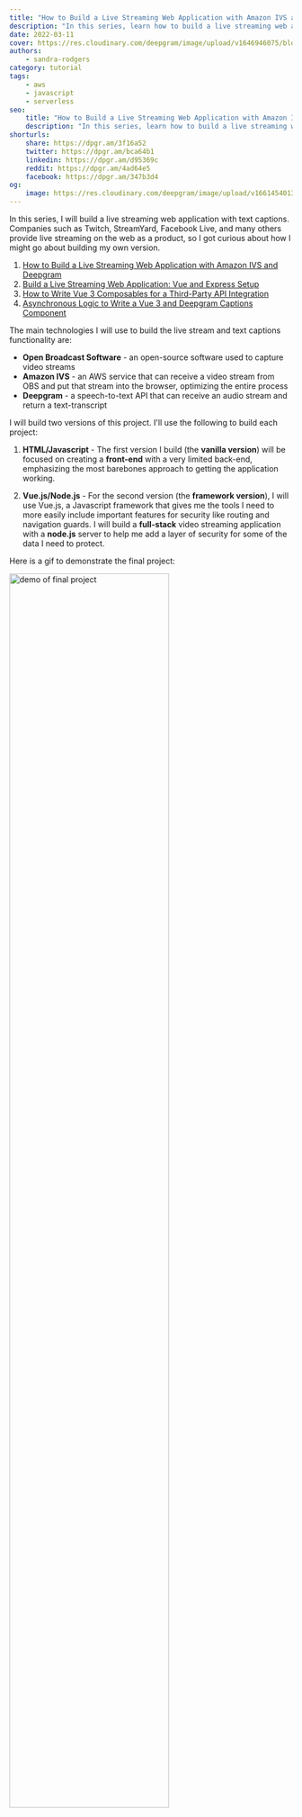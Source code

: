 ```yaml
---
title: "How to Build a Live Streaming Web Application with Amazon IVS and Deepgram"
description: "In this series, learn how to build a live streaming web application using Deepgram's speech-to-text API and Amazon Interactive Video Service."
date: 2022-03-11
cover: https://res.cloudinary.com/deepgram/image/upload/v1646946075/blog/2022/03/build-a-livestream-web-application-with-amazon-ivs-and-deepgram/Building-Livestreaming-w-AmazonIVS.jpg
authors:
    - sandra-rodgers
category: tutorial
tags:
    - aws
    - javascript
    - serverless
seo:
    title: "How to Build a Live Streaming Web Application with Amazon IVS and Deepgram"
    description: "In this series, learn how to build a live streaming web application using Deepgram's speech-to-text API and Amazon Interactive Video Service."
shorturls:
    share: https://dpgr.am/3f16a52
    twitter: https://dpgr.am/bca64b1
    linkedin: https://dpgr.am/d95369c
    reddit: https://dpgr.am/4ad64e5
    facebook: https://dpgr.am/347b3d4
og:
    image: https://res.cloudinary.com/deepgram/image/upload/v1661454013/blog/build-a-livestream-web-application-with-amazon-ivs-and-deepgram/ograph.png
---
```


In this series, I will build a live streaming web application with text captions. Companies such as Twitch, StreamYard, Facebook Live, and many others provide live streaming on the web as a product, so I got curious about how I might go about building my own version.

<Panel type="info" title="Build a Live Streaming Web Application with Amazon IVS and Deepgram (SERIES)">
<ol>
<li><a href="https://blog.deepgram.com/build-a-livestream-web-application-with-amazon-ivs-and-deepgram/">How to Build a Live Streaming Web Application with Amazon IVS and Deepgram</a></li>
<li><a href="https://blog.deepgram.com/build-a-livestream-web-application-vue-and-express-setup/"> Build a Live Streaming Web Application: Vue and Express Setup</a></li>
<li><a href="https://blog.deepgram.com/how-to-write-vue-3-composables-for-a-third-party-API-integration/"> How to Write Vue 3 Composables for a Third-Party API Integration</a></li>

<li><a href="https://blog.deepgram.com/asynchronous-logic-to-write-a-vue-3-and-deepgram-captions-component/"> Asynchronous Logic to Write a Vue 3 and Deepgram Captions Component</a></li>
</ol>
</Panel>

The main technologies I will use to build the live stream and text captions functionality are:

*   **Open Broadcast Software** - an open-source software used to capture video streams
*   **Amazon IVS** - an AWS service that can receive a video stream from OBS and put that stream into the browser, optimizing the entire process
*   **Deepgram** - a speech-to-text API that can receive an audio stream and return a text-transcript

I will build two versions of this project. I'll use the following to build each project:

1.  **HTML/Javascript** - The first version I build (the **vanilla version**) will be focused on creating a **front-end** with a very limited back-end, emphasizing the most barebones approach to getting the application working.

2.  **Vue.js/Node.js** - For the second version (the **framework version**), I will use Vue.js, a Javascript framework that gives me the tools I need to more easily include important features for security like routing and navigation guards. I will build a **full-stack** video streaming application with a **node.js** server to help me add a layer of security for some of the data I need to protect.

Here is a gif to demonstrate the final project:

<img src="https://res.cloudinary.com/deepgram/image/upload/v1646946089/blog/2022/03/build-a-livestream-web-application-with-amazon-ivs-and-deepgram/VideoExample.gif" alt="demo of final project" style="width: 75%; margin:auto;">

## Project One: Vanilla Video Stream Player

Now I'll start by building the first version of the project. I'll build a 'vanilla' video streaming player in the sense that I will only use HTML and Javascript on the front-end, and the only back-end will be the work I do to get Amazon IVS set up to receive the OBS stream.

I want to keep it as simple as possible, focusing on how to build a **video streaming player in the browser that includes text captions**. This means I will not take into account real-world requirements such as hiding API keys or creating an entry page to restrict access to the video stream. Later, in the Vue.js version I build, I'll add those pieces, but to start, I just want to get the video player working - I want it to play my live stream and display text captions for what I'm saying as I stream to viewers.

Here is a diagram to demonstrate the core technology for the **video streaming part** of the project:

<img src="https://res.cloudinary.com/deepgram/image/upload/v1646946508/blog/2022/03/build-a-livestream-web-application-with-amazon-ivs-and-deepgram/VideoStream.png" alt="Video stream diagram" style="width: 75%; margin:auto;">

The diagram presents this flow: the webcam takes in the video stream --> OBS captures that video stream so it can be sent along to Amazon IVS --> Amazon IVS provides a service to take in the stream, optimize it, and send it in a format to the browser so that it can be used in an HTML video player --> the HTML video element plays the optimized video stream.

Here is a diagram to demonstrate the core technology for the **text captions part** of the project:

<img src="https://res.cloudinary.com/deepgram/image/upload/v1646946508/blog/2022/03/build-a-livestream-web-application-with-amazon-ivs-and-deepgram/AudioTranscription.png" alt="Audio transcription diagram" style="width: 75%; margin:auto;">

The general flow for the text captions technology will be something like this:

The browser Media Streams API gets permission to use the browser microphone --> the microphone takes in an audio stream of the audio that plays from the live stream --> The Deepgram API opens a web socket channel in the browser to send the audio stream to Deepgram --> the browser receives the JSON object in return that contains the text-transcript --> Javascript puts the text onto the page as captions as the video is playing.

Now that I have a high-level picture of how this project will be built, I am ready to build the barebones front-end video stream application. (In the next post in this series, I will build the Vue.js/Node.js full-stack application with added functionality.)

## Setting up Open Broadcast Software

The first thing I need is software to capture my video stream on my computer. I'll use the [Open Broadcast Software](https://obsproject.com/).

### What is OBS?

For anyone serious about streaming, OBS is a powerful tool. It is a free open source software that gives many configuration options for capturing and editing a stream. I can edit every aspect of my stream and create scenes made up of multiple sources such as images, text, etc. I can mix audio, switch between scenes with transitions, adjust the layouts, and so much more.

The stream I capture in OBS can be connected to a streaming platform such as Twitch, YouTube, or others, and it will deliver my stream to that platform; however, for this project, my goal is to stream to a web application that I make myself.

OBS takes some effort to learn, but I only need to familiarize myself with a few parts of it if I'm going to set it up to capture a stream and connect to Amazon IVS (Amazon IVS is not a streaming platform - it is more like an SDK that helps make the stream easier to handle when I build my front-end).

### Set up Live Streaming with OBS

To set up OBS for my project, I will:

1.  Go to [obsproject.com](https://obsproject.com/) and choose the operating system I use. I'll download the software.

2.  Run the OBS software. In the **Sources** panel, I'll click the **plus** sign to add a new source. I'll select **Video Capture Device**, and in the window that pops up, I'll select the camera I want to use to capture my stream (my computer camera or webcam).

<img src="https://res.cloudinary.com/deepgram/image/upload/v1646946718/blog/2022/03/build-a-livestream-web-application-with-amazon-ivs-and-deepgram/VideoCaptureDevice.png" alt="Select Video Capture Device to add source from computer camera" style="width: 80%; margin:auto;">

3.  Make sure the source is selected in the sources panel (I may have other sources that I have set up), then I'll click on **Settings** in the far-right **Controls** panel.

4.  Select **Stream** in the left column of the window that opens up. The **Service** will remain **Custom**, but I notice that I could select a streaming platform such as Twitch or YouTube if I weren't planning to build my own streaming application.

5.  There is nothing more to do until I create the Amazon IVS channel. But I know that later I will take the **Server** and the **Stream Key** information from Amazon IVS for the specific channel I create in the AWS console.

![Stream settings](https://res.cloudinary.com/deepgram/image/upload/v1646946718/blog/2022/03/build-a-livestream-web-application-with-amazon-ivs-and-deepgram/StreamSettings.png)

## Setting up Amazon IVS

In this step, I will create an Amazon IVS channel, which is where my video stream from OBS will feed into once I connect them.

### What is Amazon IVS?

The 'IVS' in Amazon IVS stands for Interactive Video Service. The website for [Amazon IVS](https://aws.amazon.com/ivs/) describes it as a "managed live streaming solution" that I can use to send "live streams to Amazon IVS using streaming software" and "make low-latency live video available to any viewer around the world." In addition, I "can easily customize and enhance the audience experience through the Amazon IVS player SDK."

So what does this mean?

The fact is, building a video player browser can be very complicated. Amazon IVS takes away much of the challenge, allowing me to focus on the design of my front-end rather than the nitty-gritty of the video player. If I did it all without Amazon IVS, I could use the HTML native [video tag](https://developer.mozilla.org/en-US/docs/Web/HTML/Element/video#usage_notes), but then there would be much to do to optimize the video stream that comes through (there's an interesting article about this [here](https://medium.com/canal-tech/how-video-streaming-works-on-the-web-an-introduction-7919739f7e1)). A developer could dedicate their entire career to getting good at building stuff that manages audio and video streams in the browser.

Amazon IVS will optimize the stream to make it work for viewers watching it in my web application anywhere in the world. It also provides an SDK for the video player, which I can bring into the browser by adding a script. That script will take control of the video element in my HTML and add all the magic that Amazon IVS does under the hood. The Amazon IVS video player is built for the purpose of streaming live video, so I don't have to build my own complicated video player.

One important thing to consider is cost. AWS is not free, and while it is very cost-effective for a bigger streaming platform like Twitch (the Twitch streaming technology is powered by Amazon IVS), an individual developer like myself building a small project for fun might not find it to be the best option.

The good news is a new user of Amazon IVS can enjoy the free tier, which gives the following:

*   Five hours of live video input for a basic channel per month
*   100 hours of SD live video output per month

This is enough to build this project and not be charged, as long as I am careful about turning off my stream in OBS when I'm not using it. (Yes, I did forget to do this one time and clocked several hours in Amazon IVS.) Be sure to read through the [pricing details](https://aws.amazon.com/ivs/pricing/) and be vigilant about turning off the stream when you don't need it to be on.

### Set up Amazon IVS

Now I'll set up a channel in Amazon IVS. The channel will take my video stream from the OBS software on my computer and make that stream available in a video player that I will bring into the browser with the Amazon IVS SDK (so many acronyms!).

In order to do this, I'll need to [create an AWS account](https://portal.aws.amazon.com/billing/signup). This will require billing information.

In addition, I'll need to set up AWS Identity and Access Management (IAM), which adds a 'policy' to my account that allows me to create an AWS IVS channel. This is standard for doing anything in AWS - the first step is to configure IAM so that users of the AWS console have specific permissions. I am the only user of my console, so I'm not worried about restricting any permissions in my account.

[This guide](https://docs.aws.amazon.com/ivs/latest/userguide/getting-started-iam-permissions.html) walks through how to set up the IAM permissions so that a user can create an AWS IVS channel.

Now I can navigate to IVS to create a channel. In the top search bar, I can type 'IVS' to find Amazon Interactive Video Service.

![AWS search bar](https://res.cloudinary.com/deepgram/image/upload/v1646946745/blog/2022/03/build-a-livestream-web-application-with-amazon-ivs-and-deepgram/SearchBar.png)

This takes me to the Amazon IVS console. I will click the **Create channel** button to create my channel.

![Click button to create IVS channel](https://res.cloudinary.com/deepgram/image/upload/v1646946808/blog/2022/03/build-a-livestream-web-application-with-amazon-ivs-and-deepgram/CreateChannel.png)

I can name my stream and stick with the **Default** configuration. Then I'll scroll down and click **Create channel**.

![Set up IVS with default configuration](https://res.cloudinary.com/deepgram/image/upload/v1646946808/blog/2022/03/build-a-livestream-web-application-with-amazon-ivs-and-deepgram/IVSSetup.png)

This will create the channel and then put me on that channel's page in the console. This is where I can configure the channel and get the information I need to connect my video stream in OBS to this channel. I need to find this section of the page:

![Info about channel for OBS and video player](https://res.cloudinary.com/deepgram/image/upload/v1646946838/blog/2022/03/build-a-livestream-web-application-with-amazon-ivs-and-deepgram/ChannelInfo.png)

There are three pieces of information I am going to need for my project. Two are to connect OBS to Amazon IVS, and one is to bring the stream from Amazon IVS (with all its optimizations) into the browser video player:

*   **Ingest server** - put this in OBS settings for my stream
*   **Stream key** - put this in OBS settings for my stream
*   **Playback URL** - use this as the src for my script that I put in the video player

I have already set up OBS, so I can just go back to the settings for my stream and add the **Ingest server** and **Stream key**. The **Playback URL** will be used later.

![Stream settings](https://res.cloudinary.com/deepgram/image/upload/v1646946718/blog/2022/03/build-a-livestream-web-application-with-amazon-ivs-and-deepgram/StreamSettings.png)

Now, if I go back to the OBS controls and click on **Start Streaming**, my stream should be fed to Amazon IVS, and I am able to see it in the Amazon IVS channel page where it says **Live stream**:

![Live stream in channel page](https://res.cloudinary.com/deepgram/image/upload/v1646946953/blog/2022/03/build-a-livestream-web-application-with-amazon-ivs-and-deepgram/LiveStream.png)

### Connect Front-end Video Player to Amazon IVS

The back-end is done (AWS takes care of most of the work). Now I can build the front-end, which I will do using vanilla Javascript and HTML.

In the `<head>` tag of my HTML document, I will include the script for the Amazon IVS player. Amazon IVS explains how to do this setup [here](https://docs.aws.amazon.com/ivs/latest/userguide/player-web.html), for those who want to go straight to the source.

```html
<head>
  <meta charset="UTF-8" />
  <title>Video Stream Demo</title>
  <script src="https://player.live-video.net/1.6.1/amazon-ivs-player.min.js"></script>
</head>
```

This will load the IVS Player, and I will have access to the `IVSPlayer` variable in the global context. I can type that variable into the console to take a look at the module that has been loaded. There are quite a few properties that could be of use to me, depending on my project's needs.

<img src="https://res.cloudinary.com/deepgram/image/upload/v1646946972/blog/2022/03/build-a-livestream-web-application-with-amazon-ivs-and-deepgram/ConsoleIVSPlayer.png" alt="IVSPlayer in console" style="width: 50%; margin:auto;">

In the `<body>` tag, I will include a `<video>` player that has an `id` of `video-player` (this id can be renamed, as long as the javascript I write to find this element looks for that specific id).

```html
<body>
  <video
    width="520"
    height="440"
    id="video-player"
    controls
    playsinline
  ></video>
</body>
```

In the browser, I see the video player, but there is no stream coming through. That is because I have only brought in the Amazon IVS player; I have not yet connected the player to my stream channel.

I will use javascript to put my stream channel into the player.

```js
<script>
if (IVSPlayer.isPlayerSupported) {
  const player = IVSPlayer.create();
  player.attachHTMLVideoElement(document.getElementById("video-player"));
  player.load("PLAYBACK_URL");
  player.play();
}
</script>
```

Where it says `PLAYBACK_URL` in the code example, I need to put the string for my playback URL, which I can find in the Amazon IVS console for my channel.

![Playback URL](https://res.cloudinary.com/deepgram/image/upload/v1646946995/blog/2022/03/build-a-livestream-web-application-with-amazon-ivs-and-deepgram/PlaybackConfiguration.png)

Then I can turn on my stream in OBS, and I should see my stream in the browser!

<img src="https://res.cloudinary.com/deepgram/image/upload/v1646947012/blog/2022/03/build-a-livestream-web-application-with-amazon-ivs-and-deepgram/StartStream.png" alt="OBS Start stream" style="width: 50%; margin:auto;">

### Use Deepgram to Create Text Captions

The second part of this project, after getting the live stream video player working, is creating text captions. The captions will display what is being said in the live stream as I am streaming.

I will need to do two things: use my computer's microphone to listen to the audio that is being outputted from the live stream, and then send that audio stream to Deepgram to turn it into a text transcription.

### What is the Media Streams API?

The browser contains several APIs for working with audio and video. I need to use one that lets me **gain access to the user's microphone**. If I can gain that access, I can record the audio from the live stream and send it on to Deepgram to get the text transcript.

The **Media Streams API** contains many interfaces and methods for working with **audio and video data**. There is already a really great guide for how it works [here](https://blog.deepgram.com/getting-started-with-mediastream-api/), so I won't go over all the details. I just need to understand that the Media Streams API has so much that I can use when I'm working with audio or video data in the browser. In fact, I'm pretty sure the Amazon IVS SDK uses it under the hood as part of their video player.

### Get Audio with Media Streams API

I will use the `getUserMedia` method from this API. To get access to the user's microphone, I can write this javascript:

```js
<script>
//Get access to user's microphone
navigator.mediaDevices.getUserMedia({ audio: true }).then((res) => {
  mediaRecorder = new MediaRecorder(res, {
    audio: true,
  });
});
</script>
```

This will cause the browser to ask for permission to use the microphone.

<img src="https://res.cloudinary.com/deepgram/image/upload/v1646947043/blog/2022/03/build-a-livestream-web-application-with-amazon-ivs-and-deepgram/GetMicrophone.png" alt="Request permission to use microphone" style="width: 50%; margin:auto;">

If the user gives permission, then I'll have access to the live stream audio to send to Deepgram.

## Create Text Captions with Deepgram API

In the next step, I will use the Deepgram API to take the audio data and turn it into text.

### What is Deepgram?

Deepgram is an ASR technology (ASR stands for Automatic Speech Recognition). It uses pretty advanced AI and deep learning technology to take speech from audio files or streams and turn it into text. There are probably a million ways to use this technology in a project. It's a fun API to get comfortable with for this reason.

If I'm going to use Deepgram in my project, I need to create an account [here](https://console.deepgram.com/signup?jump=keys). This will give me an API key and $150 in free credit, so I won't need to enter billing information just to get started (unlike AWS).

Now I can connect to the Deepgram socket with my API key.

### Connect to Deepgram to Get Transcription

I want to get the transcription and display it under the video player, so I will create an HTML element for that transcript. I'll give it the **id** of `captions`.

```html
<p id="captions"></p>
```

I'm going to follow the tutorial my colleague Kevin Lewis wrote about [getting live speech transcriptions in the browser](https://blog.deepgram.com/live-transcription-mic-browser/). He explains that I need to connect to Deepgram with a WebSocket. I have to make sure I have access to the microphone before I open the WebSocket, so I will put the logic to connect to Deepgram inside the `.then()` that is attached to the `getUserMedia` function call.

```js
navigator.mediaDevices.getUserMedia({ audio: true }).then((stream) => {
  ...
  const socket = new WebSocket("wss://api.deepgram.com/v1/listen", [
    "token",
    "YOUR_KEY_HERE",
  ]);
});

```

I will put my API key where it says "YOUR\_KEY\_HERE".

Once the socket is open, I can add an event listener that listens for when there is audio data that has come through the microphone. When that happens, I can take that audio data and send it through the Deepgram socket to Deepgram.

```js
socket.onopen = () => {
  mediaRecorder.addEventListener('dataavailable', async (event) => {
    if (event.data.size > 0 && socket.readyState == 1) {
      socket.send(event.data)
    }
  })
  mediaRecorder.start(1000)
}
```

Deepgram will send the transcribed audio back to me as text. It will come in the form of a JSON object, so I need to drill down to the `transcript` property using dot notation. I will use `document.querySelector(#captions)` to put the transcript onto the screen under the video element.

```js
socket.onmessage = (message) => {
  const received = JSON.parse(message.data)
  const transcript = received.channel.alternatives[0].transcript
  if (transcript && received.is_final) {
    document.querySelector('#captions').textContent += transcript + ' '
  }
}
```

Here is all the Javascript code for building the text captions feature:

```js
    <script>
    // Get access to user's microphone
    navigator.mediaDevices.getUserMedia({ audio: true }).then((stream) => {
      const mediaRecorder = new MediaRecorder(stream);

      // Open connection to Deepgram
      const socket = new WebSocket("wss://api.deepgram.com/v1/listen", [
        "token",
        "YOUR_KEY_HERE",
      ]);

      // Listen for audio data coming from microphone and send it to Deepgram
      socket.onopen = () => {
        mediaRecorder.addEventListener("dataavailable", async (event) => {
          if (event.data.size > 0 && socket.readyState == 1) {
            socket.send(event.data);
          }
        });
        mediaRecorder.start(1000);
      };

      // Put the transcript onto the screen in the #captions element
      socket.onmessage = (message) => {
        const received = JSON.parse(message.data);
        const transcript = received.channel.alternatives[0].transcript;
        if (transcript && received.is_final) {
          document.querySelector("#captions").textContent += transcript + " ";
        }
      };

      socket.onclose = () => {
        console.log({ event: "onclose" });
      };

      socket.onerror = (error) => {
        console.log({ event: "onerror", error });
      };
    });
    </script>
```

And here is the HTML:

```html
<html lang="en">
  <head>
    <meta charset="UTF-8" />
    <title>Video Stream Demo</title>
    <!-- Amazon IVS SDK video player -->
    <script src="https://player.live-video.net/1.6.1/amazon-ivs-player.min.js"></script>
  </head>
  <body>
    <video
      width="520"
      height="440"
      id="video-player"
      controls
      playsinline
    ></video>
    <p id="captions"></p>
    <!-- scripts -->
  </body>
</html>
```

Now I can start my live stream, and the text captions will be displayed under the video player!

## Conclusion

In this tutorial, I built a 'vanilla' live stream player with text captions. I demonstrated how to use the technologies Amazon IVS and Deepgram using fundamentals of web development - HTML and Javascript. You can find the repo for this vanilla Javascript project [here](https://github.com/deepgram-devs/deepgram-livestream-javascript).

But most front-end developers rely on frameworks to build projects like these. And there are other considerations I need to make in regards to keeping my Deepgram API key secure and limiting who has access to this website.

In the next part of the series, **I will improve this project by building it using Vue.js (specifically Vue 3) for the front-end, and node.js for the back-end**. I will include some of the real-world practices for building a full-stack application. I'll need a server file so I can incorporate more security, which I'll build with node.js, and I'll build an entry page with VueRouter navigation guards so that users must enter a code to see my live stream.

Vue.js is my favorite Javascript framework, and I have written a series on [Diving Into Vue 3](https://blog.deepgram.com/diving-into-vue-3-setup-function/), which is worth checking out if you want to come along with me for the rest of this series to build a full-stack live stream application in Vue.js.

Please follow me on [Twitter](https://twitter.com/sandra_rodgers_) if you find my tutorials useful!

        
